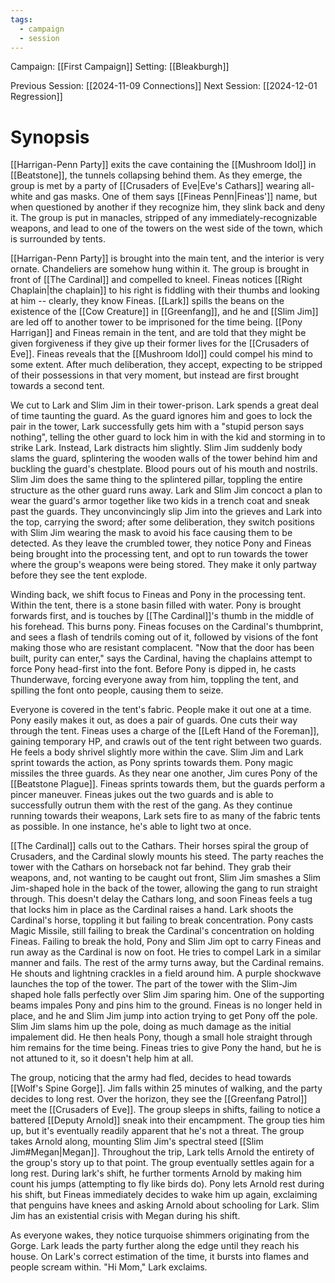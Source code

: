 ```yaml
---
tags:
  - campaign
  - session
---
```


Campaign: [[First Campaign]]
Setting: [[Bleakburgh]]

Previous Session: [[2024-11-09 Connections]]
Next Session: [[2024-12-01 Regression]]

# Synopsis

[[Harrigan-Penn Party]] exits the cave containing the [[Mushroom Idol]] in [[Beatstone]], the tunnels collapsing behind them. As they emerge, the group is met by a party of [[Crusaders of Eve|Eve's Cathars]] wearing all-white and gas masks. One of them says [[Fineas Penn|Fineas']] name, but when questioned by another if they recognize him, they slink back and deny it. The group is put in manacles, stripped of any immediately-recognizable weapons, and lead to one of the towers on the west side of the town, which is surrounded by tents.

[[Harrigan-Penn Party]] is brought into the main tent, and the interior is very ornate. Chandeliers are somehow hung within it. The group is brought in front of [[The Cardinal]] and compelled to kneel. Fineas notices [[Right Chaplain|the chaplain]] to his right is fiddling with their thumbs and looking at him -- clearly, they know Fineas. [[Lark]] spills the beans on the existence of the [[Cow Creature]] in [[Greenfang]], and he and [[Slim Jim]] are led off to another tower to be imprisoned for the time being. [[Pony Harrigan]] and Fineas remain in the tent, and are told that they might be given forgiveness if they give up their former lives for the [[Crusaders of Eve]]. Fineas reveals that the [[Mushroom Idol]] could compel his mind to some extent. After much deliberation, they accept, expecting to be stripped of their possessions in that very moment, but instead are first brought towards a second tent.

We cut to Lark and Slim Jim in their tower-prison. Lark spends a great deal of time taunting the guard. As the guard ignores him and goes to lock the pair in the tower, Lark successfully gets him with a "stupid person says nothing", telling the other guard to lock him in with the kid and storming in to strike Lark. Instead, Lark distracts him slightly. Slim Jim suddenly body slams the guard, splintering the wooden walls of the tower behind him and buckling the guard's chestplate. Blood pours out of his mouth and nostrils. Slim Jim does the same thing to the splintered pillar, toppling the entire structure as the other guard runs away. Lark and Slim Jim concoct a plan to wear the guard's armor together like two kids in a trench coat and sneak past the guards. They unconvincingly slip Jim into the grieves and Lark into the top, carrying the sword; after some deliberation, they switch positions with Slim Jim wearing the mask to avoid his face causing them to be detected. As they leave the crumbled tower, they notice Pony and Fineas being brought into the processing tent, and opt to run towards the tower where the group's weapons were being stored. They make it only partway before they see the tent explode.

Winding back, we shift focus to Fineas and Pony in the processing tent. Within the tent, there is a stone basin filled with water. Pony is brought forwards first, and is touches by [[The Cardinal]]'s thumb in the middle of his forehead. This burns pony. Fineas focuses on the Cardinal's thumbprint, and sees a flash of tendrils coming out of it, followed by visions of the font making those who are resistant complacent. "Now that the door has been built, purity can enter," says the Cardinal, having the chaplains attempt to force Pony head-first into the font. Before Pony is dipped in, he casts Thunderwave, forcing everyone away from him, toppling the tent, and spilling the font onto people, causing them to seize.

Everyone is covered in the tent's fabric. People make it out one at a time. Pony easily makes it out, as does a pair of guards. One cuts their way through the tent. Fineas uses a charge of the [[Left Hand of the Foreman]], gaining temporary HP, and crawls out of the tent right between two guards. He feels a body shrivel slightly more within the cave. Slim Jim and Lark sprint towards the action, as Pony sprints towards them. Pony magic missiles the three guards. As they near one another, Jim cures Pony of the [[Beatstone Plague]]. Fineas sprints towards them, but the guards perform a pincer maneuver. Fineas jukes out the two guards and is able to successfully outrun them with the rest of the gang. As they continue running towards their weapons, Lark sets fire to as many of the fabric tents as possible. In one instance, he's able to light two at once.

[[The Cardinal]] calls out to the Cathars. Their horses spiral the group of Crusaders, and the Cardinal slowly mounts his steed. The party reaches the tower with the Cathars on horseback not far behind. They grab their weapons, and, not wanting to be caught out front, Slim Jim smashes a Slim Jim-shaped hole in the back of the tower, allowing the gang to run straight through. This doesn't delay the Cathars long, and soon Fineas feels a tug that locks him in place as the Cardinal raises a hand. Lark shoots the Cardinal's horse, toppling it but failing to break concentration. Pony casts Magic Missile, still failing to break the Cardinal's concentration on holding Fineas. Failing to break the hold, Pony and Slim Jim opt to carry Fineas and run away as the Cardinal is now on foot. He tries to compel Lark in a similar manner and fails. The rest of the army turns away, but the Cardinal remains. He shouts and lightning crackles in a field around him. A purple shockwave launches the top of the tower. The part of the tower with the Slim-Jim shaped hole falls perfectly over Slim Jim sparing him. One of the supporting beams impales Pony and pins him to the ground. Fineas is no longer held in place, and he and Slim Jim jump into action trying to get Pony off the pole. Slim Jim slams him up the pole, doing as much damage as the initial impalement did. He then heals Pony, though a small hole straight through him remains for the time being. Fineas tries to give Pony the hand, but he is not attuned to it, so it doesn't help him at all.

The group, noticing that the army had fled, decides to head towards [[Wolf's Spine Gorge]]. Jim falls within 25 minutes of walking, and the party decides to long rest. Over the horizon, they see the [[Greenfang Patrol]] meet the [[Crusaders of Eve]]. The group sleeps in shifts, failing to notice a battered [[Deputy Arnold]] sneak into their encampment. The group ties him up, but it's eventually readily apparent that he's not a threat. The group takes Arnold along, mounting Slim Jim's spectral steed [[Slim Jim#Megan|Megan]]. Throughout the trip, Lark tells Arnold the entirety of the group's story up to that point. The group eventually settles again for a long rest. During lark's shift, he further torments Arnold by making him count his jumps (attempting to fly like birds do). Pony lets Arnold rest during his shift, but Fineas immediately decides to wake him up again, exclaiming that penguins have knees and asking Arnold about schooling for Lark. Slim Jim has an existential crisis with Megan during his shift.

As everyone wakes, they notice turquoise shimmers originating from the Gorge. Lark leads the party further along the edge until they reach his house. On Lark's correct estimation of the time, it bursts into flames and people scream within. "Hi Mom," Lark exclaims.